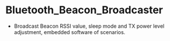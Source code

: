 # Bluetooth_Beacon_Broadcaster

- Broadcast Beacon RSSI value, sleep mode and TX power level adjustment, embedded software of scenarios.
